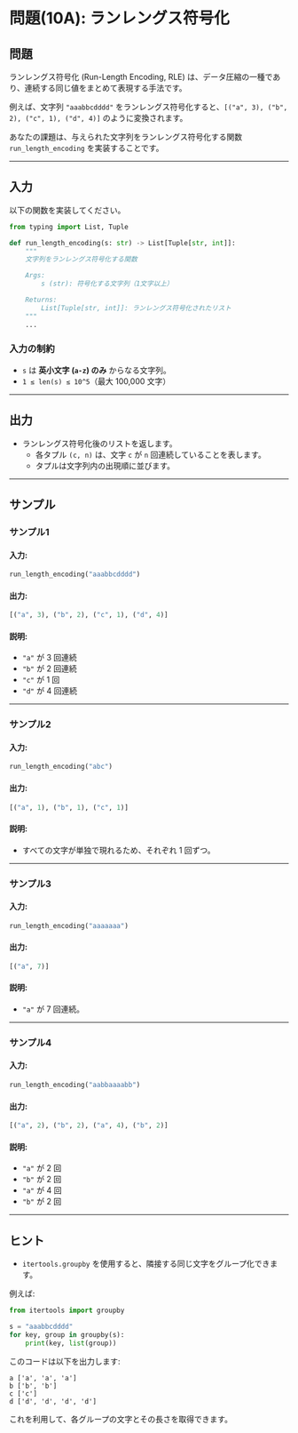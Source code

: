 # 問題(10A): ランレングス符号化

## 問題

ランレングス符号化 (Run-Length Encoding, RLE) は、データ圧縮の一種であり、連続する同じ値をまとめて表現する手法です。

例えば、文字列 `"aaabbcdddd"` をランレングス符号化すると、`[("a", 3), ("b", 2), ("c", 1), ("d", 4)]` のように変換されます。

あなたの課題は、与えられた文字列をランレングス符号化する関数 `run_length_encoding` を実装することです。

---

## 入力

以下の関数を実装してください。

```python
from typing import List, Tuple

def run_length_encoding(s: str) -> List[Tuple[str, int]]:
    """
    文字列をランレングス符号化する関数

    Args:
        s (str): 符号化する文字列（1文字以上）

    Returns:
        List[Tuple[str, int]]: ランレングス符号化されたリスト
    """
    ...
```

### 入力の制約

- `s` は **英小文字 (`a-z`) のみ** からなる文字列。
- `1 ≤ len(s) ≤ 10^5`（最大 100,000 文字）

---

## 出力

- ランレングス符号化後のリストを返します。
  - 各タプル `(c, n)` は、文字 `c` が `n` 回連続していることを表します。
  - タプルは文字列内の出現順に並びます。

---

## サンプル

### サンプル1

#### 入力:
```python
run_length_encoding("aaabbcdddd")
```

#### 出力:
```python
[("a", 3), ("b", 2), ("c", 1), ("d", 4)]
```

#### 説明:
- `"a"` が 3 回連続
- `"b"` が 2 回連続
- `"c"` が 1 回
- `"d"` が 4 回連続

---

### サンプル2

#### 入力:
```python
run_length_encoding("abc")
```

#### 出力:
```python
[("a", 1), ("b", 1), ("c", 1)]
```

#### 説明:
- すべての文字が単独で現れるため、それぞれ 1 回ずつ。

---

### サンプル3

#### 入力:
```python
run_length_encoding("aaaaaaa")
```

#### 出力:
```python
[("a", 7)]
```

#### 説明:
- `"a"` が 7 回連続。

---

### サンプル4

#### 入力:
```python
run_length_encoding("aabbaaaabb")
```

#### 出力:
```python
[("a", 2), ("b", 2), ("a", 4), ("b", 2)]
```

#### 説明:
- `"a"` が 2 回
- `"b"` が 2 回
- `"a"` が 4 回
- `"b"` が 2 回

---

## ヒント

- `itertools.groupby` を使用すると、隣接する同じ文字をグループ化できます。

例えば:
```python
from itertools import groupby

s = "aaabbcdddd"
for key, group in groupby(s):
    print(key, list(group))
```
このコードは以下を出力します:
```
a ['a', 'a', 'a']
b ['b', 'b']
c ['c']
d ['d', 'd', 'd', 'd']
```
これを利用して、各グループの文字とその長さを取得できます。
